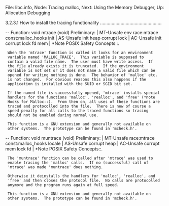 File: libc.info,  Node: Tracing malloc,  Next: Using the Memory Debugger,  Up: Allocation Debugging

3.2.3.1 How to install the tracing functionality
................................................

 -- Function: void mtrace (void)
     Preliminary: | MT-Unsafe env race:mtrace const:malloc_hooks init |
     AS-Unsafe init heap corrupt lock | AC-Unsafe init corrupt lock fd
     mem | *Note POSIX Safety Concepts::.

     When the 'mtrace' function is called it looks for an environment
     variable named 'MALLOC_TRACE'.  This variable is supposed to
     contain a valid file name.  The user must have write access.  If
     the file already exists it is truncated.  If the environment
     variable is not set or it does not name a valid file which can be
     opened for writing nothing is done.  The behavior of 'malloc' etc.
     is not changed.  For obvious reasons this also happens if the
     application is installed with the SUID or SGID bit set.

     If the named file is successfully opened, 'mtrace' installs special
     handlers for the functions 'malloc', 'realloc', and 'free' (*note
     Hooks for Malloc::).  From then on, all uses of these functions are
     traced and protocolled into the file.  There is now of course a
     speed penalty for all calls to the traced functions so tracing
     should not be enabled during normal use.

     This function is a GNU extension and generally not available on
     other systems.  The prototype can be found in 'mcheck.h'.

 -- Function: void muntrace (void)
     Preliminary: | MT-Unsafe race:mtrace const:malloc_hooks locale |
     AS-Unsafe corrupt heap | AC-Unsafe corrupt mem lock fd | *Note
     POSIX Safety Concepts::.

     The 'muntrace' function can be called after 'mtrace' was used to
     enable tracing the 'malloc' calls.  If no (successful) call of
     'mtrace' was made 'muntrace' does nothing.

     Otherwise it deinstalls the handlers for 'malloc', 'realloc', and
     'free' and then closes the protocol file.  No calls are protocolled
     anymore and the program runs again at full speed.

     This function is a GNU extension and generally not available on
     other systems.  The prototype can be found in 'mcheck.h'.

